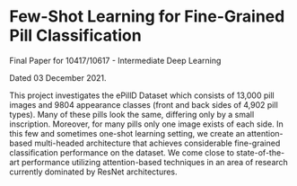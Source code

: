 # Few-Shot Learning for Fine-Grained Pill Classification
Final Paper for 10417/10617 - Intermediate Deep Learning

Dated 03 December 2021.

This project investigates the ePillD Dataset which consists of 13,000 pill images and 9804 appearance classes (front and back sides of 4,902 pill types). Many of these pills look the same, differing only by a small inscription. Moreover, for many pills only one image exists of each side. In this few and sometimes one-shot learning setting, we create an attention-based multi-headed architecture that achieves considerable fine-grained classification performance on the dataset. We come close to state-of-the-art performance utilizing attention-based techniques in an area of research currently dominated by ResNet architectures.
